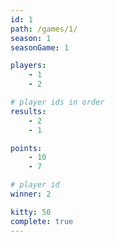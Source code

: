 ```yaml
---
id: 1
path: /games/1/
season: 1
seasonGame: 1

players:
    - 1
    - 2

# player ids in order
results:
    - 2
    - 1

points:
    - 10
    - 7

# player id
winner: 2

kitty: 50
complete: true
---
```

